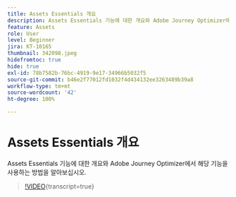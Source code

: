 ```yaml
---
title: Assets Essentials 개요
description: Assets Essentials 기능에 대한 개요와 Adobe Journey Optimizer에서 해당 기능을 사용하는 방법을 알아보십시오.
feature: Assets
role: User
level: Beginner
jira: KT-10165
thumbnail: 342098.jpeg
hidefromtoc: true
hide: true
exl-id: 78b7582b-76bc-4919-9e17-34966b5032f5
source-git-commit: b46e2f77012fd1032f4d434132ee3263489b39a8
workflow-type: tm+mt
source-wordcount: '42'
ht-degree: 100%

---
```


# Assets Essentials 개요

Assets Essentials 기능에 대한 개요와 Adobe Journey Optimizer에서 해당 기능을 사용하는 방법을 알아보십시오.

>[!VIDEO](https://video.tv.adobe.com/v/342098?quality=12&learn=on){transcript=true}
